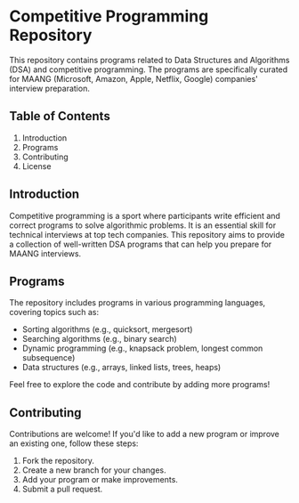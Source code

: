 # Competitive Programming Repository

This repository contains programs related to Data Structures and Algorithms (DSA) and competitive programming. The programs are specifically curated for MAANG (Microsoft, Amazon, Apple, Netflix, Google) companies' interview preparation.

## Table of Contents

1. Introduction
2. Programs
3. Contributing
4. License

## Introduction

Competitive programming is a sport where participants write efficient and correct programs to solve algorithmic problems. It is an essential skill for technical interviews at top tech companies. This repository aims to provide a collection of well-written DSA programs that can help you prepare for MAANG interviews.

## Programs

The repository includes programs in various programming languages, covering topics such as:

- Sorting algorithms (e.g., quicksort, mergesort)
- Searching algorithms (e.g., binary search)
- Dynamic programming (e.g., knapsack problem, longest common subsequence)
- Data structures (e.g., arrays, linked lists, trees, heaps)

Feel free to explore the code and contribute by adding more programs!

## Contributing

Contributions are welcome! If you'd like to add a new program or improve an existing one, follow these steps:

1. Fork the repository.
2. Create a new branch for your changes.
3. Add your program or make improvements.
4. Submit a pull request.

